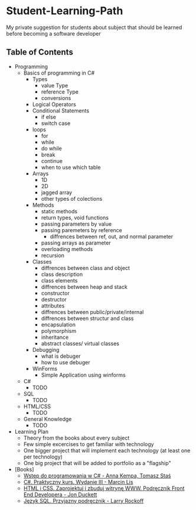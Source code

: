 # Student-Learning-Path

My private suggestion for students about subject that should be learned before becoming a software developer

## Table of Contents

- Programming
  - Basics of programming in C#
    - Types
      - value Type
      - reference Type
      - conversions
    - Logical Operators
    - Conditional Statements
      - if else
      - switch case
    - loops
      - for
      - while
      - do while
      - break
      - continue
      - when to use which table 
    - Arrays
      - 1D
      - 2D
      - jagged array
      - other types of colections
    - Methods
      - static methods
      - return types, void functions
      - passing parameters by value
      - passing paremeters by reference
        - diffrences between ref, out, and normal parameter
      - passing arrays as parameter
      - overloading methods
      - recursion
    - Classes
      - diffrences between class and object
      - class description
      - class elements
      - diffrences between heap and stack
      - constructor
      - destructor
      - attributes
      - diffrences between public/private/internal
      - diffrences between structur and class
      - encapsulation
      - polymorphism
      - inheritance
      - abstract classes/ virtual classes
    - Debugging
      - what is debuger
      - how to use debuger
    - WinForms
      - Simple Application using winforms
  - C#
    - TODO
  - SQL
    - TODO
  - HTML/CSS
    - TODO
  - General Knowledge
    - TODO
- Learning Plan
  - Theory from the books about every subject
  - Few simple excercises to get familiar with technology
  - One bigger project that will implement each technology (at least one per technology)
  - One big project that will be added to portfolio as a "flagship"
- [Books]
  - [Wstęp do programowania w C# - Anna Kempa, Tomasz Staś](http://c-sharp.ue.katowice.pl/ksiazka/c_sharp_wer1_1.pdf)
  - [C#. Praktyczny kurs. Wydanie III - Marcin Lis](http://helion.pl/ksiazki/c-praktyczny-kurs-wydanie-iii-marcin-lis,cshpk3.htm)
  - [HTML i CSS. Zaprojektuj i zbuduj witrynę WWW. Podręcznik Front End Developera - Jon Duckett](http://helion.pl/ksiazki/html-i-css-zaprojektuj-i-zbuduj-witryne-www-podrecznik-front-end-developera-jon-duckett,htcsww.htm)
  - [Język SQL. Przyjazny podręcznik - Larry Rockoff](http://helion.pl/ksiazki/jezyk-sql-przyjazny-podrecznik-larry-rockoff,jsqlpp.htm)
  

